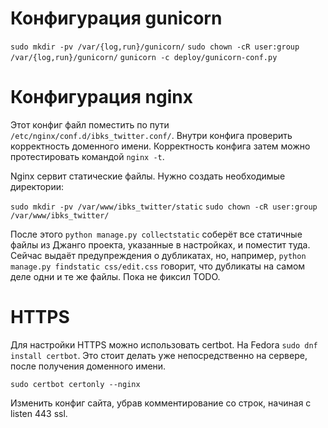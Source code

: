 # Конфигурация gunicorn

`sudo mkdir -pv /var/{log,run}/gunicorn/`
`sudo chown -cR user:group /var/{log,run}/gunicorn/`
`gunicorn -c deploy/gunicorn-conf.py`

# Конфигурация nginx

Этот конфиг файл поместить по пути `/etc/nginx/conf.d/ibks_twitter.conf/`. Внутри
конфига проверить корректность доменного имени. Корректность конфига затем
можно протестировать командой `nginx -t`.

Nginx сервит статические файлы. Нужно создать необходимые директории:

`sudo mkdir -pv /var/www/ibks_twitter/static`
`sudo chown -cR user:group /var/www/ibks_twitter/`

После этого `python manage.py collectstatic` соберёт все статичные файлы из
Джанго проекта, указанные в настройках, и поместит туда. Сейчас выдаёт предупреждения
о дубликатах, но, например, `python manage.py findstatic css/edit.css` говорит,
что дубликаты на самом деле одни и те же файлы. Пока не фиксил TODO.

# HTTPS

Для настройки HTTPS можно использовать certbot. На Fedora `sudo dnf install certbot`.
Это стоит делать уже непосредственно на сервере, после получения доменного имени.

`sudo certbot certonly --nginx`

Изменить конфиг сайта, убрав комментирование со строк, начиная с listen 443 ssl.
